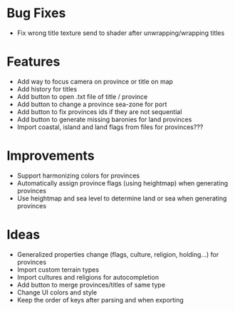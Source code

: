 # Bug Fixes
- Fix wrong title texture send to shader after unwrapping/wrapping titles

# Features
- Add way to focus camera on province or title on map
- Add history for titles
- Add button to open .txt file of title / province
- Add button to change a province sea-zone for port
- Add button to fix provinces ids if they are not sequential
- Add button to generate missing baronies for land provinces
- Import coastal, island and land flags from files for provinces???

# Improvements
- Support harmonizing colors for provinces
- Automatically assign province flags (using heightmap) when generating provinces
- Use heightmap and sea level to determine land or sea when generating provinces

# Ideas
- Generalized properties change (flags, culture, religion, holding...) for provinces
- Import custom terrain types
- Import cultures and religions for autocompletion
- Add button to merge provinces/titles of same type
- Change UI colors and style
- Keep the order of keys after parsing and when exporting